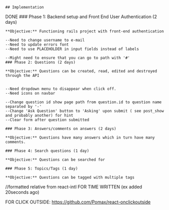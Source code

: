     ## Implementation

DONE    ### Phase 1: Backend setup and Front End User Authentication (2 days)

    **Objective:** Functioning rails project with front-end authentication

    --Need to change username to e-mail
    --Need to update errors font
    --Need to use PLACEHOLDER in input fields instead of labels

    --Might need to ensure that you can go to path with '#'
    ### Phase 2: Questions (2 days)

    **Objective:** Questions can be created, read, edited and destroyed through the API


    --Need dropdown menu to disappear when click off.
    --Need icons on navbar

    --Change question id show page path from question.id to question name separated by '-'
    --Change 'Ask Question' button to 'Asking' upon submit ( see post_show and probably another) for hint
    --Clear form after question submitted

    ### Phase 3: Answers/comments on answers (2 days)

    **Objective:** Questions have many answers which in turn have many comments.

    ### Phase 4: Search questions (1 day)

    **Objective:** Questions can be searched for

    ### Phase 5: Topics/Tags (1 day)

    **Objective:** Questions can be tagged with multiple tags


//formatted relative from react-intl FOR TIME WRITTEN (ex added 20seconds ago)

FOR CLICK OUTSIDE:
https://github.com/Pomax/react-onclickoutside
